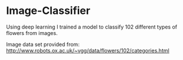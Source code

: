 # Image-Classifier
Using deep learning I trained a model to classify 102 different types of flowers from images.


Image data set provided from: http://www.robots.ox.ac.uk/~vgg/data/flowers/102/categories.html

